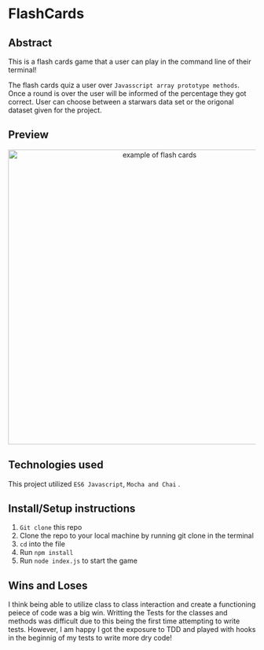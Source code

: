 # FlashCards

## Abstract

This is a flash cards game that a user can play in the command line of their terminal!

The flash cards quiz a user over `Javasscript array prototype methods`. Once a round is over the user will be informed of the percentage they got correct. User can choose between a starwars data set or the origonal dataset given for the project.

## Preview

<p align="center">
<img width=600 src="https://media.giphy.com/media/8Rx86j288RsD6DUQpR/giphy.gif" alt="example of flash cards" />
</p>

## Technologies used

This project utilized `ES6 Javascript`, `Mocha and Chai` .

## Install/Setup instructions

1. `Git clone` this repo
1. Clone the repo to your local machine by running git clone in the terminal
1. `cd` into the file
1. Run `npm install`
1. Run `node index.js` to start the game

## Wins and Loses 

I think being able to utilize class to class interaction and create a functioning peiece of code was a big win. Writting the Tests for the classes and methods was difficult due to this being the first time attempting to write tests. However, I am happy I got the exposure to TDD and played with hooks in the beginnig of my tests to write more dry code!
